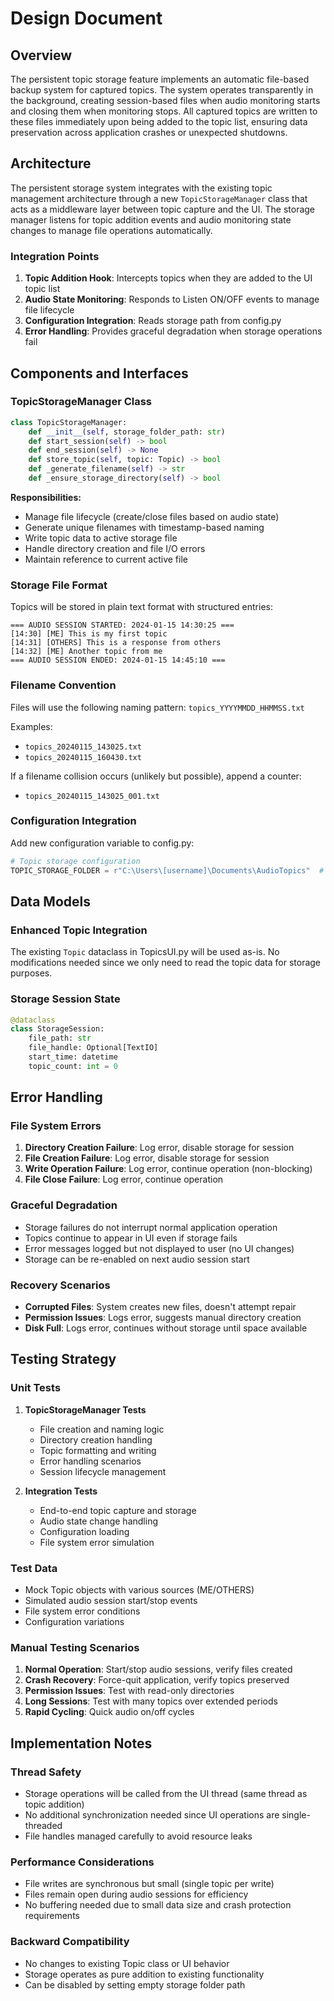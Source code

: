 # Design Document

## Overview

The persistent topic storage feature implements an automatic file-based backup system for captured topics. The system operates transparently in the background, creating session-based files when audio monitoring starts and closing them when monitoring stops. All captured topics are written to these files immediately upon being added to the topic list, ensuring data preservation across application crashes or unexpected shutdowns.

## Architecture

The persistent storage system integrates with the existing topic management architecture through a new `TopicStorageManager` class that acts as a middleware layer between topic capture and the UI. The storage manager listens for topic addition events and audio monitoring state changes to manage file operations automatically.

### Integration Points

1. **Topic Addition Hook**: Intercepts topics when they are added to the UI topic list
2. **Audio State Monitoring**: Responds to Listen ON/OFF events to manage file lifecycle
3. **Configuration Integration**: Reads storage path from config.py
4. **Error Handling**: Provides graceful degradation when storage operations fail

## Components and Interfaces

### TopicStorageManager Class

```python
class TopicStorageManager:
    def __init__(self, storage_folder_path: str)
    def start_session(self) -> bool
    def end_session(self) -> None
    def store_topic(self, topic: Topic) -> bool
    def _generate_filename(self) -> str
    def _ensure_storage_directory(self) -> bool
```

**Responsibilities:**
- Manage file lifecycle (create/close files based on audio state)
- Generate unique filenames with timestamp-based naming
- Write topic data to active storage file
- Handle directory creation and file I/O errors
- Maintain reference to current active file

### Storage File Format

Topics will be stored in plain text format with structured entries:

```
=== AUDIO SESSION STARTED: 2024-01-15 14:30:25 ===
[14:30] [ME] This is my first topic
[14:31] [OTHERS] This is a response from others
[14:32] [ME] Another topic from me
=== AUDIO SESSION ENDED: 2024-01-15 14:45:10 ===
```

### Filename Convention

Files will use the following naming pattern:
`topics_YYYYMMDD_HHMMSS.txt`

Examples:
- `topics_20240115_143025.txt`
- `topics_20240115_160430.txt`

If a filename collision occurs (unlikely but possible), append a counter:
- `topics_20240115_143025_001.txt`

### Configuration Integration

Add new configuration variable to config.py:

```python
# Topic storage configuration
TOPIC_STORAGE_FOLDER = r"C:\Users\[username]\Documents\AudioTopics"  # Default path
```

## Data Models

### Enhanced Topic Integration

The existing `Topic` dataclass in TopicsUI.py will be used as-is. No modifications needed since we only need to read the topic data for storage purposes.

### Storage Session State

```python
@dataclass
class StorageSession:
    file_path: str
    file_handle: Optional[TextIO]
    start_time: datetime
    topic_count: int = 0
```

## Error Handling

### File System Errors

1. **Directory Creation Failure**: Log error, disable storage for session
2. **File Creation Failure**: Log error, disable storage for session  
3. **Write Operation Failure**: Log error, continue operation (non-blocking)
4. **File Close Failure**: Log error, continue operation

### Graceful Degradation

- Storage failures do not interrupt normal application operation
- Topics continue to appear in UI even if storage fails
- Error messages logged but not displayed to user (no UI changes)
- Storage can be re-enabled on next audio session start

### Recovery Scenarios

- **Corrupted Files**: System creates new files, doesn't attempt repair
- **Permission Issues**: Logs error, suggests manual directory creation
- **Disk Full**: Logs error, continues without storage until space available

## Testing Strategy

### Unit Tests

1. **TopicStorageManager Tests**
   - File creation and naming logic
   - Directory creation handling
   - Topic formatting and writing
   - Error handling scenarios
   - Session lifecycle management

2. **Integration Tests**
   - End-to-end topic capture and storage
   - Audio state change handling
   - Configuration loading
   - File system error simulation

### Test Data

- Mock Topic objects with various sources (ME/OTHERS)
- Simulated audio session start/stop events
- File system error conditions
- Configuration variations

### Manual Testing Scenarios

1. **Normal Operation**: Start/stop audio sessions, verify files created
2. **Crash Recovery**: Force-quit application, verify topics preserved
3. **Permission Issues**: Test with read-only directories
4. **Long Sessions**: Test with many topics over extended periods
5. **Rapid Cycling**: Quick audio on/off cycles

## Implementation Notes

### Thread Safety

- Storage operations will be called from the UI thread (same thread as topic addition)
- No additional synchronization needed since UI operations are single-threaded
- File handles managed carefully to avoid resource leaks

### Performance Considerations

- File writes are synchronous but small (single topic per write)
- Files remain open during audio sessions for efficiency
- No buffering needed due to small data size and crash protection requirements

### Backward Compatibility

- No changes to existing Topic class or UI behavior
- Storage operates as pure addition to existing functionality
- Can be disabled by setting empty storage folder path